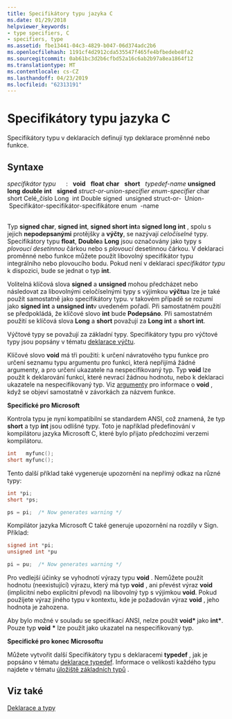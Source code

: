 ```yaml
---
title: Specifikátory typu jazyka C
ms.date: 01/29/2018
helpviewer_keywords:
- type specifiers, C
- specifiers, type
ms.assetid: fbe13441-04c3-4829-b047-06d374adc2b6
ms.openlocfilehash: 1191cf4d2912cda535547f465fe4bfbedebe8fa2
ms.sourcegitcommit: 0ab61bc3d2b6cfbd52a16c6ab2b97a8ea1864f12
ms.translationtype: MT
ms.contentlocale: cs-CZ
ms.lasthandoff: 04/23/2019
ms.locfileid: "62313191"
---
```

# <a name="c-type-specifiers"></a>Specifikátory typu jazyka C

Specifikátory typu v deklaracích definují typ deklarace proměnné nebo funkce.

## <a name="syntax"></a>Syntaxe

*specifikátor typu* &nbsp; &nbsp; &nbsp;: &nbsp; **void** &nbsp; **float** **char** &nbsp; **short** &nbsp; *typedef-name* **unsigned** **long** **double** **int** &nbsp; **signed** *struct-or-union-specifier* *enum-specifier* char short Celé_číslo Long &nbsp;int Double signed &nbsp;unsigned struct-or- &nbsp;Union- &nbsp;Specifikátor-specifikátor-specifikátore enum &nbsp;-name &nbsp; &nbsp; &nbsp; &nbsp; &nbsp; &nbsp; &nbsp; &nbsp; &nbsp; &nbsp; &nbsp; &nbsp; &nbsp; &nbsp; &nbsp; &nbsp; &nbsp; &nbsp; &nbsp; &nbsp; &nbsp; &nbsp; &nbsp; &nbsp; &nbsp; &nbsp; &nbsp; &nbsp; &nbsp; &nbsp; &nbsp; &nbsp; &nbsp; &nbsp; &nbsp;

Typ **signed char**, **signed int**, **signed short int**a **signed long int** , spolu s jejich **nepodepsanými** protějšky a **výčty**, se nazývají *celočíselné* typy. Specifikátory typu **float**, **Double**a **Long** jsou označovány jako typy s *plovoucí desetinnou* čárkou nebo s *plovoucí* desetinnou čárkou. V deklaraci proměnné nebo funkce můžete použít libovolný specifikátor typu integrálního nebo plovoucího bodu. Pokud není v deklaraci *specifikátor typu* k dispozici, bude se jednat o typ **int**.

Volitelná klíčová slova **signed** a **unsigned** mohou předcházet nebo následovat za libovolnými celočíselnými typy s výjimkou **výčtu**a lze je také použít samostatně jako specifikátory typu. v takovém případě se rozumí jako **signed int** a **unsigned int**v uvedeném pořadí. Při samostatném použití se předpokládá, že klíčové slovo **int** bude **Podepsáno**. Při samostatném použití se klíčová slova **Long** a **short** považují za **Long int** a **short int**.

Výčtové typy se považují za základní typy. Specifikátory typu pro výčtové typy jsou popsány v tématu [deklarace výčtu](../c-language/c-enumeration-declarations.md).

Klíčové slovo **void** má tři použití: k určení návratového typu funkce pro určení seznamu typu argumentu pro funkci, která nepřijímá žádné argumenty, a pro určení ukazatele na nespecifikovaný typ. Typ **void** lze použít k deklarování funkcí, které nevrací žádnou hodnotu, nebo k deklaraci ukazatele na nespecifikovaný typ. Viz [argumenty](../c-language/arguments.md) pro informace o **void** , když se objeví samostatně v závorkách za názvem funkce.

**Specifické pro Microsoft**

Kontrola typu je nyní kompatibilní se standardem ANSI, což znamená, že typ **short** a typ **int** jsou odlišné typy. Toto je například předefinování v kompilátoru jazyka Microsoft C, které bylo přijato předchozími verzemi kompilátoru.

```C
int   myfunc();
short myfunc();
```

Tento další příklad také vygeneruje upozornění na nepřímý odkaz na různé typy:

```C
int *pi;
short *ps;

ps = pi;  /* Now generates warning */
```

Kompilátor jazyka Microsoft C také generuje upozornění na rozdíly v Sign. Příklad:

```C
signed int *pi;
unsigned int *pu

pi = pu;  /* Now generates warning */
```

Pro vedlejší účinky se vyhodnotí výrazy typu **void** . Nemůžete použít hodnotu (neexistující) výrazu, který má typ **void** , ani převést výraz **void** (implicitní nebo explicitní převod) na libovolný typ s výjimkou **void**. Pokud použijete výraz jiného typu v kontextu, kde je požadován výraz **void** , jeho hodnota je zahozena.

Aby bylo možné v souladu se specifikací ANSI, nelze použít <strong>void\* </strong> jako <strong>int\*</strong>. Pouze typ **void** <strong>\*</strong> lze použít jako ukazatel na nespecifikovaný typ.

**Specifické pro konec Microsoftu**

Můžete vytvořit další Specifikátory typu s deklaracemi **typedef** , jak je popsáno v tématu [deklarace typedef](../c-language/typedef-declarations.md). Informace o velikosti každého typu najdete v tématu [úložiště základních typů](../c-language/storage-of-basic-types.md) .

## <a name="see-also"></a>Viz také

[Deklarace a typy](../c-language/declarations-and-types.md)

